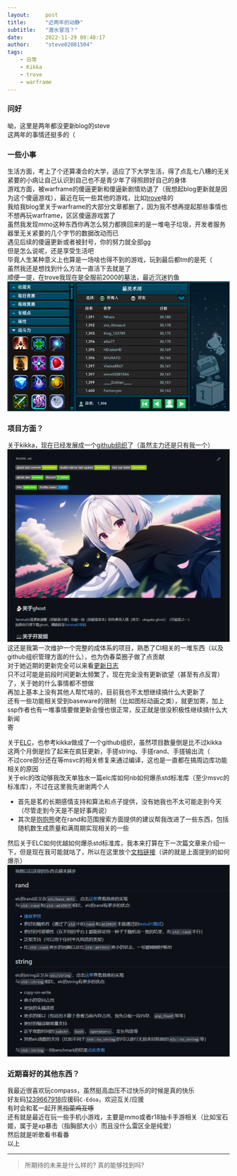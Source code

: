 ```yaml
---
layout:     post
title:      "近两年的动静"
subtitle:   "潜水冒泡？"
date:       2022-11-29 09:48:17
author:     "steve02081504"
tags: 
    - 日常 
    - Kikka 
    - trove  
    - warframe 
---
```


### 问好  

呦，这里是两年都没更新blog的steve  
这两年的事情还挺多的（  

### 一些小事  

生活方面，考上了个还算凑合的大学，适应了下大学生活，得了点乱七八糟的无关紧要的小病让自己认识到自己也不是青少年了得照顾好自己的身体  
游戏方面，被warframe的傻逼更新和傻逼新剧情劝退了（我想起blog更新就是因为这个傻逼游戏），最近在玩一些其他的游戏，比如[trove](http://trovelive.trionworlds.com/account/reg/account-registration-short-flow.action?voucherCode=QXLN9YCPTLRKLK2TQJLJ&request_locale=en&experience=aaf)啥的  
我给我blog里关于warframe的大部分文章都删了，因为我不想再提起那些事情也不想再玩warframe，区区傻逼游戏罢了  
虽然我发现mmo这种东西你再怎么努力都换回来的是一堆电子垃圾，开发者服务器里无关紧要的几个字节的数据改动而已  
遇见后续的傻逼更新或者被封号，你的努力就全部gg  
但是怎么说呢，还是享受生活吧  
毕竟人生某种意义上也算是一场啥也得不到的游戏，玩到最后都tm的是死（  
虽然我还是想找到什么方法一直活下去就是了  
顺便一提，在trove我现在是全服前2000的墓法，最近沉迷钓鱼  
![排行榜](/img/in-post/2022/11-29-09/rank.png)  

### 项目方面？

关于kikka，现在已经发展成一个[github组织](https://github.com/Taromati2)了（虽然主力还是只有我一个）  
![组织profile](/img/in-post/2022/11-29-09/kikka.png)  
这还是我第一次维护一个完整的成体系的项目，熟悉了CI相关的一堆东西（以及github组织管理方面的什么），也为伪春菜圈子做了点贡献  
对于她近期的更新完全可以来看[更新日志](https://github.com/Taromati2/Update-log)  
只不过可能是前段时间更新太频繁了，现在完全没有更新欲望（甚至有点反胃）了，关于她的什么事情都不想做  
再加上基本上没有其他人帮忙啥的，目前我也不太想继续搞什么大更新了  
还有一些功能相关受到baseware的限制（比如图标动画之类），就更加寄，加上ssp作者也有一堆事情要做更新会慢也很正常，反正就是很没积极性继续搞什么大新闻  
寄  


关于[ELC](https://github.com/ELC-lang/)，也参考kikka做成了一个github组织，虽然项目数量倒是比不过kikka  
这两个月倒是捡了起来在疯狂更新，手搓string、手搓rand、手搓输出流（  
不过core部分还在等msvc的相关修复来通过编译，这也是一直都在搞周边库功能相关的原因  
关于elc的改动够我改天单独水一篇elc库如何nb如何爆杀std标准库（至少msvc的标准库），不过在这里我先谢谢两个人  

- 首先是茗的长期感情支持和算法和点子提供，没有她我也不太可能走到今天（尽管走到今天是不是好事两说）  
- 其次是[抱抱熊](https://baobaobear.github.io/)佬在rand和范围搜索方面提供的建议帮我改进了一些东西，包括随机数生成质量和满周期实现相关的一些  

然后关于ELC如何优越如何爆杀std标准库，我本来打算在下一次篇文章来介绍一下，但是现在我可能就咕了，所以在这里放个[文档链接](https://github.com/ELC-lang/nerd-s-obsession)（讲的就是上面提到的如何爆杀）  
![成果](/img/in-post/2022/11-29-09/elc.png)  

### 近期喜好的其他东西？

我最近很喜欢玩compass，虽然挺高血压不过快乐的时候是真的快乐  
好友码[1239667918](http://app.nhn-playart.com/compass/tw/dl/)应援码`C-Edoa`，欢迎互关/应援  
有时会和茗一起开黑~~指菜鸡互啄~~  
还有就是最近在玩一些手机小游戏，主要是mmo或者r18抽卡手游相关（比如宝石姬，属于是xp暴击（指胸部大小）而且没什么雷区全是纯爱）  
然后就是听歌看书看番  
以上  

______

>所期待的未来是什么样的?
>真的能够找到吗?
